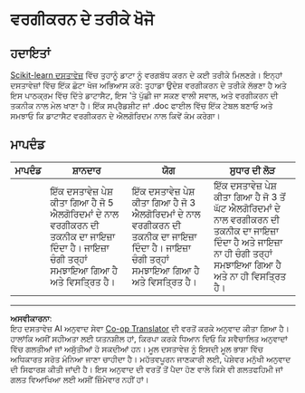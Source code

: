 <!--
CO_OP_TRANSLATOR_METADATA:
{
  "original_hash": "b2a01912beb24cfb0007f83594dba801",
  "translation_date": "2025-08-29T17:59:18+00:00",
  "source_file": "4-Classification/1-Introduction/assignment.md",
  "language_code": "pa"
}
-->
# ਵਰਗੀਕਰਨ ਦੇ ਤਰੀਕੇ ਖੋਜੋ

## ਹਦਾਇਤਾਂ

[Scikit-learn ਦਸਤਾਵੇਜ਼](https://scikit-learn.org/stable/supervised_learning.html) ਵਿੱਚ ਤੁਹਾਨੂੰ ਡਾਟਾ ਨੂੰ ਵਰਗਬੱਧ ਕਰਨ ਦੇ ਕਈ ਤਰੀਕੇ ਮਿਲਣਗੇ। ਇਨ੍ਹਾਂ ਦਸਤਾਵੇਜ਼ਾਂ ਵਿੱਚ ਇੱਕ ਛੋਟਾ ਖੋਜ ਅਭਿਆਸ ਕਰੋ: ਤੁਹਾਡਾ ਉਦੇਸ਼ ਵਰਗੀਕਰਨ ਦੇ ਤਰੀਕੇ ਲੱਭਣਾ ਹੈ ਅਤੇ ਇਸ ਪਾਠਕ੍ਰਮ ਵਿੱਚ ਦਿੱਤੇ ਡਾਟਾਸੈਟ, ਇਸ 'ਤੇ ਪੁੱਛੀ ਜਾ ਸਕਣ ਵਾਲੀ ਸਵਾਲ, ਅਤੇ ਵਰਗੀਕਰਨ ਦੀ ਤਕਨੀਕ ਨਾਲ ਮੇਲ ਖਾਣਾ ਹੈ। ਇੱਕ ਸਪ੍ਰੈਡਸ਼ੀਟ ਜਾਂ .doc ਫਾਈਲ ਵਿੱਚ ਇੱਕ ਟੇਬਲ ਬਣਾਓ ਅਤੇ ਸਮਝਾਓ ਕਿ ਡਾਟਾਸੈਟ ਵਰਗੀਕਰਨ ਦੇ ਐਲਗੋਰਿਦਮ ਨਾਲ ਕਿਵੇਂ ਕੰਮ ਕਰੇਗਾ।

## ਮਾਪਦੰਡ

| ਮਾਪਦੰਡ | ਸ਼ਾਨਦਾਰ                                                                                                                           | ਯੋਗ                                                                                                                            | ਸੁਧਾਰ ਦੀ ਲੋੜ                                                                                                                                             |
| -------- | ----------------------------------------------------------------------------------------------------------------------------------- | ----------------------------------------------------------------------------------------------------------------------------------- | ------------------------------------------------------------------------------------------------------------------------------------------------------------- |
|          | ਇੱਕ ਦਸਤਾਵੇਜ਼ ਪੇਸ਼ ਕੀਤਾ ਗਿਆ ਹੈ ਜੋ 5 ਐਲਗੋਰਿਦਮਾਂ ਦੇ ਨਾਲ ਵਰਗੀਕਰਨ ਦੀ ਤਕਨੀਕ ਦਾ ਜਾਇਜ਼ਾ ਦਿੰਦਾ ਹੈ। ਜਾਇਜ਼ਾ ਚੰਗੀ ਤਰ੍ਹਾਂ ਸਮਝਾਇਆ ਗਿਆ ਹੈ ਅਤੇ ਵਿਸਤ੍ਰਿਤ ਹੈ। | ਇੱਕ ਦਸਤਾਵੇਜ਼ ਪੇਸ਼ ਕੀਤਾ ਗਿਆ ਹੈ ਜੋ 3 ਐਲਗੋਰਿਦਮਾਂ ਦੇ ਨਾਲ ਵਰਗੀਕਰਨ ਦੀ ਤਕਨੀਕ ਦਾ ਜਾਇਜ਼ਾ ਦਿੰਦਾ ਹੈ। ਜਾਇਜ਼ਾ ਚੰਗੀ ਤਰ੍ਹਾਂ ਸਮਝਾਇਆ ਗਿਆ ਹੈ ਅਤੇ ਵਿਸਤ੍ਰਿਤ ਹੈ। | ਇੱਕ ਦਸਤਾਵੇਜ਼ ਪੇਸ਼ ਕੀਤਾ ਗਿਆ ਹੈ ਜੋ 3 ਤੋਂ ਘੱਟ ਐਲਗੋਰਿਦਮਾਂ ਦੇ ਨਾਲ ਵਰਗੀਕਰਨ ਦੀ ਤਕਨੀਕ ਦਾ ਜਾਇਜ਼ਾ ਦਿੰਦਾ ਹੈ ਅਤੇ ਜਾਇਜ਼ਾ ਨਾ ਹੀ ਚੰਗੀ ਤਰ੍ਹਾਂ ਸਮਝਾਇਆ ਗਿਆ ਹੈ ਅਤੇ ਨਾ ਹੀ ਵਿਸਤ੍ਰਿਤ ਹੈ। |

---

**ਅਸਵੀਕਾਰਨਾ**:  
ਇਹ ਦਸਤਾਵੇਜ਼ AI ਅਨੁਵਾਦ ਸੇਵਾ [Co-op Translator](https://github.com/Azure/co-op-translator) ਦੀ ਵਰਤੋਂ ਕਰਕੇ ਅਨੁਵਾਦ ਕੀਤਾ ਗਿਆ ਹੈ। ਹਾਲਾਂਕਿ ਅਸੀਂ ਸਹੀਅਤਾ ਲਈ ਯਤਨਸ਼ੀਲ ਹਾਂ, ਕਿਰਪਾ ਕਰਕੇ ਧਿਆਨ ਦਿਓ ਕਿ ਸਵੈਚਾਲਿਤ ਅਨੁਵਾਦਾਂ ਵਿੱਚ ਗਲਤੀਆਂ ਜਾਂ ਅਸੁੱਤੀਆਂ ਹੋ ਸਕਦੀਆਂ ਹਨ। ਮੂਲ ਦਸਤਾਵੇਜ਼ ਨੂੰ ਇਸਦੀ ਮੂਲ ਭਾਸ਼ਾ ਵਿੱਚ ਅਧਿਕਾਰਤ ਸਰੋਤ ਮੰਨਿਆ ਜਾਣਾ ਚਾਹੀਦਾ ਹੈ। ਮਹੱਤਵਪੂਰਨ ਜਾਣਕਾਰੀ ਲਈ, ਪੇਸ਼ੇਵਰ ਮਨੁੱਖੀ ਅਨੁਵਾਦ ਦੀ ਸਿਫਾਰਸ਼ ਕੀਤੀ ਜਾਂਦੀ ਹੈ। ਇਸ ਅਨੁਵਾਦ ਦੀ ਵਰਤੋਂ ਤੋਂ ਪੈਦਾ ਹੋਣ ਵਾਲੇ ਕਿਸੇ ਵੀ ਗਲਤਫਹਿਮੀ ਜਾਂ ਗਲਤ ਵਿਆਖਿਆ ਲਈ ਅਸੀਂ ਜ਼ਿੰਮੇਵਾਰ ਨਹੀਂ ਹਾਂ।